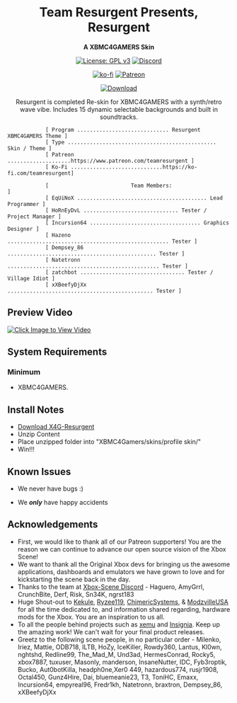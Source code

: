 <div align="center">

# Team Resurgent Presents, Resurgent
**A XBMC4GAMERS Skin**

[![License: GPL v3](https://img.shields.io/badge/License-GPLv3-blue.svg)](https://github.com/Team-Resurgent/Pandora/blob/main/LICENSE.md)
[![Discord](https://img.shields.io/badge/chat-on%20discord-7289da.svg?logo=discord)](https://discord.gg/VcdSfajQGK)

[![ko-fi](https://ko-fi.com/img/githubbutton_sm.svg)](https://ko-fi.com/teamresurgent)
[![Patreon](https://img.shields.io/badge/Patreon-F96854?style=for-the-badge&logo=patreon&logoColor=white)](https://www.patreon.com/teamresurgent)

[![Download](https://img.shields.io/badge/download-latest-brightgreen.svg?style=for-the-badge&logo=github)](https://github.com/Team-Resurgent/Repackinator/releases/latest)
	
Resurgent is completed Re-skin for XBMC4GAMERS with a synth/retro wave vibe. 
Includes 15 dynamic selectable backgrounds and built in soundtracks. 


</div>

				[ Program ............................. Resurgent XBMC4GAMERS Theme ]
				[ Type ............................................... Skin / Theme ]
				[ Patreon ....................https://www.patreon.com/teamresurgent ]
				[ Ko-Fi .............................https://ko-fi.com/teamresurgent]

				[                          Team Members:                            ]
				[ EqUiNoX ......................................... Lead Programmer ]
				[ HoRnEyDvL .............................. Tester / Project Manager ]
				[ Incursion64 ................................... Graphics Designer ]
				[ Hazeno ................................................... Tester ]
				[ Dempsey_86 ............................................... Tester ]
				[ Natetronn ................................................ Tester ]
				[ zatchbot ................................. Tester / Village Idiot ]
				[ xXBeefyDjXx .............................................. Tester ]				
				
				



## Preview Video
[![Click Image to View Video](https://img.youtube.com/vi/jRQXU2aZeGQ/0.jpg)](https://youtu.be/jRQXU2aZeGQ)


## System Requirements
### Minimum
* XBMC4GAMERS.

## Install Notes
* [Download X4G-Resurgent](https://github.com/Team-Resurgent/Resurgent-Skin-XBMC4GAMERS/releases)
* Unzip Content
* Place unzipped folder into "XBMC4Gamers/skins/profile skin/"
* Win!!!

## Known Issues
* We never have bugs :)

* We ***only*** have happy accidents


## Acknowledgements
* First, we would like to thank all of our Patreon supporters! You are the reason we can continue to advance our open source vision of the Xbox Scene!
* We want to thank all the Original Xbox devs for bringing us the awesome applications, dashboards and emulators we have grown to love and for kickstarting the scene back in the day.
* Thanks to the team at [Xbox-Scene Discord](https://discord.gg/VcdSfajQGK) - Haguero, AmyGrrl, CrunchBite, Derf, Risk, Sn34K, ngrst183
* Huge Shout-out to [Kekule](https://github.com/Kekule-OXC), [Ryzee119](https://github.com/Ryzee119), [ChimericSystems](https://chimericsystems.com/), & [ModzvilleUSA](https://modzvilleusa.com/) for all the time dedicated to, and information shared regarding, hardware mods for the Xbox. You are an inspiration to us all.
* To all the people behind projects such as [xemu](https://github.com/mborgerson/xemu) and [Insignia](https://insignia.live/). Keep up the amazing work! We can't wait for your final product releases.
* Greetz to the following scene people, in no particular order - Milenko, Iriez, Mattie, ODB718, ILTB, HoZy, IceKiller, Rowdy360, Lantus, Kl0wn, nghtshd, Redline99, The_Mad_M, Und3ad, HermesConrad, Rocky5, xbox7887, tuxuser, Masonly, manderson, InsaneNutter, IDC, Fyb3roptik, Bucko, Aut0botKilla, headph0ne,Xer0 449, hazardous774, rusjr1908, Octal450, Gunz4Hire, Dai, bluemeanie23, T3, ToniHC, Emaxx, Incursion64, empyreal96, Fredr1kh, Natetronn, braxtron, Dempsey_86, xXBeefyDjXx
<!--* I'm sure there is someone else that belongs here too ;)-->
